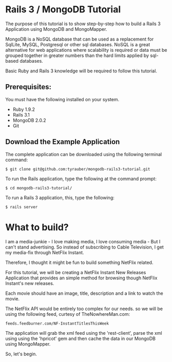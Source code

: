 # Rails 3 / MongoDB Tutorial

The purpose of this tutorial is to show step-by-step how to build a Rails 3 Application using MongoDB and MongoMapper. 

MongoDB is a NoSQL database that can be used as a replacement for SqlLite, MySQL, Postgresql or other sql databases.  NoSQL is a great alternative for web applications where scalability is required or data must be grouped together in greater numbers than the hard limits applied by sql-based databases.

Basic Ruby and Rails 3 knowledge will be required to follow this tutorial.

## Prerequisites:

You must have the following installed on your system.

*  Ruby 1.9.2
*  Rails 3.1
*  MongoDB 2.0.2
*  Git

## Download the Example Application

The complete application can be downloaded using the following terminal command:

	$ git clone git@github.com:tyrauber/mongodb-rails3-tutorial.git

To run the Rails application, type the following at the command prompt:

	$ cd mongodb-rails3-tutorial/

To run a Rails 3 application, this, type the following:

	$ rails server

# What to build?

I am a media-junkie -  I love making media, I love consuming media - But I can't stand advertising.  So instead of subscribing to Cable Television, I get my media-fix through NetFlix Instant.
 
Therefore, I thought it might be fun to build something NetFlix related. 

For this tutorial, we will be creating a NetFlix Instant New Releases Application that provides an simple method for browsing though NetFlix Instant's new releases. 

Each movie should have an image, title, description and a link to watch the movie.

The NetFlix API would be entirely too complex for our needs. so we will be using the following feed, curtesy of TheNowhereMan.com:

	feeds.feedburner.com/NF-InstantTitlesThisWeek

The application will grab the xml feed using the 'rest-client', parse the xml using using the 'hpricot' gem and then cache the data in our MongoDB using MongoMapper.

So, let's begin.

#



